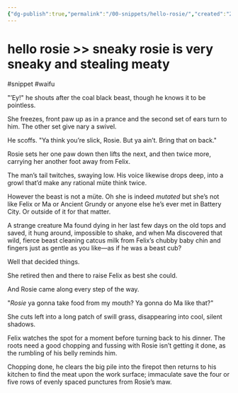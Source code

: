 ```yaml
---
{"dg-publish":true,"permalink":"/00-snippets/hello-rosie/","created":"2025-02-21T14:10:47.923-06:00","updated":"2024-08-16T11:52:22.000-05:00"}
---
```


# hello rosie >> sneaky rosie is very sneaky and stealing meaty
#snippet #waifu 

"’Ey!" he shouts after the coal black beast, though he knows it to be pointless.

She freezes, front paw up as in a prance and the second set of ears turn to him. The other set give nary a swivel.

He scoffs. "Ya think you’re slick, Rosie. But ya ain’t. Bring that on back."

Rosie sets her one paw down then lifts the next, and then twice more, carrying her another foot away from Felix.

The man’s tail twitches, swaying low. His voice likewise drops deep, into a growl that’d make any rational müte think twice.

However the beast is not a müte. Oh she is indeed *mutated* but she’s not like Felix or Ma or Ancient Grundy or anyone else he’s ever met in Battery City. Or outside of it for that matter.

A strange creature Ma found dying in her last few days on the old tops and saved, it hung around, impossible to shake, and when Ma discovered that wild, fierce beast cleaning catcus milk from Felix’s chubby baby chin and fingers just as gentle as you like—as if he was a beast cub?

Well that decided things.

She retired then and there to raise Felix as best she could. 

And Rosie came along every step of the way.

"*Rosie* ya gonna take food from my mouth? Ya gonna do Ma like that?"

She cuts left into a long patch of swill grass, disappearing into cool, silent shadows.

Felix watches the spot for a moment before turning back to his dinner. The roots need a good chopping and fussing with Rosie isn’t getting it done, as the rumbling of his belly reminds him.

Chopping done, he clears the big pile into the firepot then returns to his kitchen to find the meat upon the work surface; immaculate save the four or five rows of evenly spaced punctures from Rosie’s maw.